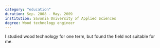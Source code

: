 ```yaml
---
category: "education"
duration: Sep. 2008 - May. 2009
institution: Savonia University of Applied Sciences
degree: Wood technology engineer
---
```


I studied wood technology for one term, but found the field not suitable
for me.